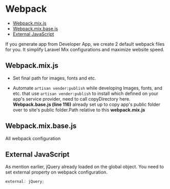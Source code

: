 # Webpack
- [Webpack.mix.js](#webpackmixjs)
- [Webpack.mix.base.js](#webpackmixbasejs)
- [External JavaScript](#external-javascript)

If you generate app from Developer App, we create 2 default webpack files for you. It simplify Laravel Mix configurations and maximize website speed.

## Webpack.mix.js
- Set final path for images, fonts and etc.

- Automate `artisan vender:publish` while developing Images, fonts, and etc. that use `artisan vender:publish` to install which defined on your app's service provider, need to call copyDirectory here. **Webpack.base.js (line 116)** already set up to copy app's public folder over to site's public folder.Path relative to this **webpack.mix.js**

## Webpack.mix.base.js

All webpack configuration

## External JavaScript

As mention earlier, jQuery already loaded on the global object. You need to set external property on webpack configuration.

<!-- TODO: correct webpack config -->

```js
external: jQuery;
```
